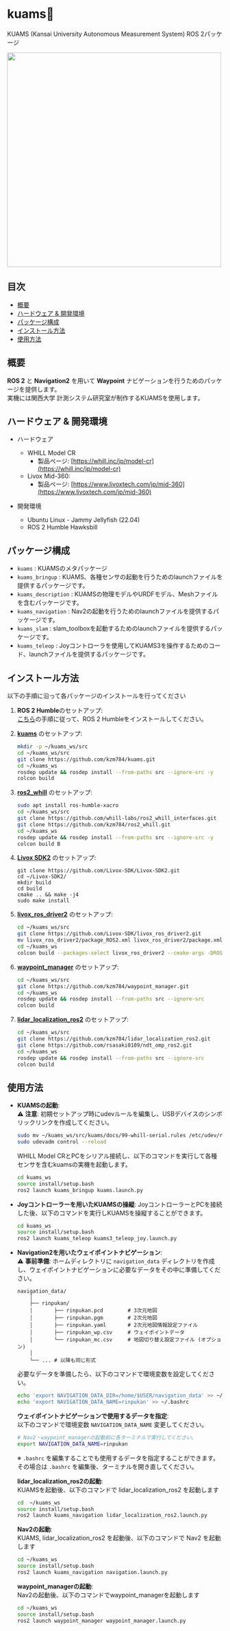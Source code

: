# kuams🐧

KUAMS (Kansai University Autonomous Measurement System) ROS 2パッケージ

<img src="./docs/kuams.png" style="width: 500px; height: auto;">

## 目次
- [概要](#概要)
- [ハードウェア & 開発環境](#ハードウェア--開発環境)
- [パッケージ構成](#パッケージ構成)
- [インストール方法](#インストール方法)
- [使用方法](#使用方法)

## 概要
**ROS 2** と **Navigation2** を用いて **Waypoint** ナビゲーションを行うためのパッケージを提供します。  
実機には関西大学 計測システム研究室が制作するKUAMSを使用します。

## ハードウェア & 開発環境
- ハードウェア
    - WHILL Model CR
        - 製品ページ: [https://whill.inc/jp/model-cr](https://whill.inc/jp/model-cr)
    - Livox Mid-360:
        - 製品ページ: [https://www.livoxtech.com/jp/mid-360](https://www.livoxtech.com/jp/mid-360)

- 開発環境
    - Ubuntu Linux - Jammy Jellyfish (22.04)
    - ROS 2 Humble Hawksbill

## パッケージ構成
- `kuams` : KUAMSのメタパッケージ
- `kuams_bringup` : KUAMS、各種センサの起動を行うためのlaunchファイルを提供するパッケージです。
- `kuams_description` : KUAMSの物理モデルやURDFモデル、Meshファイルを含むパッケージです。
- `kuams_navigation` : Nav2の起動を行うためのlaunchファイルを提供するパッケージです。
- `kuams_slam` : slam_toolboxを起動するためのlaunchファイルを提供するパッケージです。
- `kuams_teleop` : Joyコントローラを使用してKUAMS3を操作するためのコード、launchファイルを提供するパッケージです。

## インストール方法  
以下の手順に沿って各パッケージのインストールを行ってください  
1. **ROS 2 Humble**のセットアップ:  
   [こちら](https://docs.ros.org/en/humble/Installation.html)の手順に従って、ROS 2 Humbleをインストールしてください。

2. [**kuams**](https://github.com/kzm784/kuams) のセットアップ:
   ```bash
   mkdir -p ~/kuams_ws/src
   cd ~/kuams_ws/src
   git clone https://github.com/kzm784/kuams.git
   cd ~/kuams_ws
   rosdep update && rosdep install --from-paths src --ignore-src -y
   colcon build
    ```

3. [**ros2_whill**](https://github.com/kzm784/ros2_whill.git) のセットアップ:
    ```bash
    sudo apt install ros-humble-xacro
    cd ~/kuams_ws/src
    git clone https://github.com/whill-labs/ros2_whill_interfaces.git
    git clone https://github.com/kzm784/ros2_whill.git
    cd ~/kuams_ws
    rosdep update && rosdep install --from-paths src --ignore-src -y
    colcon build B
    ```
4. [**Livox SDK2**](https://github.com/Livox-SDK/Livox-SDK2.git) のセットアップ:
   ```basht
   git clone https://github.com/Livox-SDK/Livox-SDK2.git
   cd ~/Livox-SDK2/
   mkdir build
   cd build
   cmake .. && make -j4
   sudo make install
   ```

5. [**livox_ros_driver2**](https://github.com/Livox-SDK/livox_ros_driver2) のセットアップ:
   ```bash
   cd ~/kuams_ws/src
   git clone https://github.com/Livox-SDK/livox_ros_driver2.git
   mv livox_ros_driver2/package_ROS2.xml livox_ros_driver2/package.xml
   cd ~/kuams_ws
   colcon build --packages-select livox_ros_driver2 --cmake-args -DROS_EDITION="ROS2" -DHUMBLE_ROS="humble" --symlink-install
    ```

6. [**waypoint_manager**](https://github.com/kzm784/waypoint_manager) のセットアップ:
    ```bash
   cd ~/kuams_ws/src
   git clone https://github.com/kzm784/waypoint_manager.git
   cd ~/kuams_ws
   rosdep update && rosdep install --from-paths src --ignore-src 
   colcon build
    ```

7. [**lidar_localization_ros2**](https://github.com/kzm784/lidar_localization_ros2.git) のセットアップ:
    ```bash
   cd ~/kuams_ws/src
   git clone https://github.com/kzm784/lidar_localization_ros2.git
   git clone https://github.com/rsasaki0109/ndt_omp_ros2.git
   cd ~/kuams_ws
   rosdep update && rosdep install --from-paths src --ignore-src 
   colcon build
    ```

## 使用方法
- **KUAMSの起動**:    
    ⚠️ **注意**: 初期セットアップ時にudevルールを編集し、USBデバイスのシンボリックリンクを作成してください。
    ```bash
    sudo mv ~/kuams_ws/src/kuams/docs/99-whill-serial.rules /etc/udev/rules.d/
    sudo udevadm control --reload
    ```
    WHILL Model CRとPCをシリアル接続し、以下のコマンドを実行して各種センサを含むkuamsの実機を起動します。
    ```bash
    cd kuams_ws
    source install/setup.bash
    ros2 launch kuams_bringup kuams.launch.py
    ```

- **Joyコントローラーを用いたKUAMSの操縦**:
    JoyコントローラーとPCを接続した後、以下のコマンドを実行しKUAMSを操縦することができます。
    ```bash
    cd kuams_ws
    source install/setup.bash
    ros2 launch kuams_teleop kuams3_teleop_joy.launch.py
    ```

- **Navigation2を用いたウェイポイントナビゲーション**:  
    ⚠️ **事前準備**: ホームディレクトリに `navigation_data` ディレクトリを作成し、ウェイポイントナビゲーションに必要なデータをその中に準備してください。
    ```
    navigation_data/
        │
        ├── rinpukan/
        │       ├── rinpukan.pcd        # 3次元地図
        │       ├── rinpukan.pgm        # 2次元地図
        │       ├── rinpukan.yaml       # 2次元地図情報設定ファイル
        │       ├── rinpukan_wp.csv     # ウェイポイントデータ
        │       └── rinpukan_mc.csv     # 地図切り替え設定ファイル (オプション)
        │
        └── ... # 以降も同じ形式
    ```
    必要なデータを準備したら、以下のコマンドで環境変数を設定してください。
    ```bash
    echo 'export NAVIGATION_DATA_DIR=/home/$USER/navigation_data' >> ~/.bashrc
    echo 'export NAVIGATION_DATA_NAME=rinpukan' >> ~/.bashrc
    ```

    **ウェイポイントナビゲーションで使用するデータを指定**:  
    以下のコマンドで環境変数 `NAVIGATION_DATA_NAME` 変更してください。
    ```bash
    # Nav2・waypoint_managerの起動前に各ターミナルで実行してください。
    export NAVIGATION_DATA_NAME=rinpukan
    ```
    ※ `.bashrc` を編集することでも使用するデータを指定することができます。  
      その場合は `.bashrc` を編集後、ターミナルを開き直してください。

    **lidar_localization_ros2の起動**:  
    KUAMSを起動後、以下のコマンドで lidar_localization_ros2 を起動します
    ```bash
    cd  ~/kuams_ws
    source install/setup.bash
    ros2 launch kuams_navigation lidar_localization_ros2.launch.py    
    ```

    **Nav2の起動**:  
    KUAMS, lidar_localization_ros2 を起動後、以下のコマンドで Nav2 を起動します
    ```bash
    cd ~/kuams_ws
    source install/setup.bash
    ros2 launch kuams_navigation navigation.launch.py
    ```

    **waypoint_managerの起動**:  
    Nav2の起動後、以下のコマンドでwaypoint_managerを起動します
    ```bash
    cd ~/kuams_ws
    source install/setup.bash
    ros2 launch waypoint_manager waypoint_manager.launch.py
    ```
